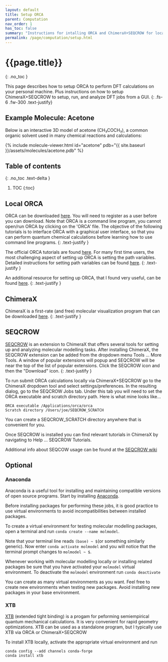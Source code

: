 ```yaml
---
layout: default
title: Setup ORCA
parent: Computation
nav_order: 1
has_toc: false
summary: "Instructions for intalling ORCA and ChimeraX+SEQCROW for local DFT calculations."
permalink: /page/computation/setup.html
---
```


# {{page.title}}
{: .no_toc }

This page describes how to setup ORCA to perform DFT calculations on your personal machine. Plus instructions on how to setup ChimeraX+SEQCROW to setup, run, and analyze DFT jobs from a GUI.
{: .fs-6 .fw-300 .text-justify}

## Example Molecule: Acetone
Below is an interactive 3D model of acetone (CH₃COCH₃), a common organic solvent used in many chemical reactions and calculations:

{% include molecule-viewer.html id="acetone" pdb="{{ site.baseurl }}/assets/molecules/acetone.pdb" %}

## Table of contents
{: .no_toc .text-delta }

1. TOC
{:toc}


## Local ORCA
ORCA can be downloaded [here](https://orcaforum.kofo.mpg.de/index.php). You will need to register as a user before you can download. Note that ORCA is a command line program, you cannot open/run ORCA by clicking on the 'ORCA' file. The objective of the following tutorials is to interface ORCA with a graphical user interface, so that you can perform quantum chemical calculations before learning how to use command line programs.
{: .text-justify }

The official ORCA tutorials are found [here](https://www.orcasoftware.de/tutorials_orca/). For many first time users, the most challenging aspect of setting up ORCA is setting the path variables. Detailed instructions for setting path variables can be found [here](https://www.orcasoftware.de/tutorials_orca/first_steps/trouble_install.html#assigning-path-variables).
{: .text-justify }


An additional resource for setting up ORCA, that I found very useful, can be found [here](https://sites.google.com/site/orcainputlibrary/setting-up-orca).
{: .text-justify }


## ChimeraX

ChimeraX is a first-rate (and free) molecular visualization program that can be downloaded [here](https://www.cgl.ucsf.edu/chimerax/).
{: .text-justify }


## SEQCROW

[SEQCROW](https://cxtoolshed.rbvi.ucsf.edu/apps/seqcrow) is an extension to ChimeraX that offers several tools for setting up and analyzing molecular modelling tasks. After installing ChimeraX, the SEQCROW extension can be added from the dropdown menu Tools ... More Tools. A window of popular extensions will popup and SEQCROW will be near the top of the list of popular extensions. Click the SEQCROW icon and then the "Download" icon.
{: .text-justify }

To run submit ORCA calculations locally via ChimeraX+SEQCROW go to the ChimeraX dropdown tool and select settings/preferences. In the resulting dialog, go to the SEQCROW Jobs tab. Under this tab you will need to set the ORCA executable and scratch directory path. Here is what mine looks like... 

```
ORCA executable /Applications/orca/orca
Scratch directory /Users/joe/SEQCROW_SCRATCH
```

You can create a SEQCROW_SCRATCH directory anywhere that is convenient for you.

Once SEQCROW is installed you can find relevant tutorials in ChimeraX by navigating to Help ... SEQCROW Tutorials.

Additional info about SEQCOW usage can be found at the [SEQCROW wiki](https://github.com/QChASM/SEQCROW/wiki?)


## Optional



### Anaconda

Anaconda is a useful tool for installing and maintaining compatible versions of open source programs. Start by installing [Anaconda](https://docs.conda.io/projects/conda/en/stable/user-guide/install/index.html). 

Before installing packages for performing these jobs, it is good practice to use virtual environments to avoid incompatibilities between installed packages. 

To create a virtual environment for testing molecular modelling packages, open a terminal and run `conda create --name molmodel`.

Note that your terminal line reads `(base) ~ $`(or something similarly generic). Now enter `conda activate molmodel` and you will notice that the terminal prompt changes to `molmodel ~ $`.

Whenever working with molecular modelling locally or installing related packages be sure that you have activated your `molmodel` virtual environment.  To deactivate the `molmodel` environment run `conda deactivate`

You can create as many virtual environments as you want. Feel free to create new environments when testing new packages. Avoid installing new packages in your base environment.


### XTB

[XTB](https://xtb-docs.readthedocs.io/en/latest/setup.html) (extended tight binding) is a progam for peforming semiempirical quantum mechanical calculations. It is very convenient for rapid geometry optimizations. XTB can be used as a standalone program, but I typically use XTB via ORCA or ChimeraX+SEQCROW

To install XTB locally, activate the appropriate virtual environment and run


```
conda config --add channels conda-forge
conda install xtb
```